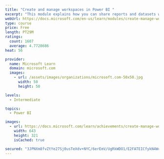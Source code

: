```yaml
---
title: "Create and manage workspaces in Power BI "
excerpt: "This module explains how you can share reports and datasets with your users and how to create a deployment strategy that makes sense for you and your organization. Furthermore, you will learn about data lineage in Microsoft Power BI."
webUrl: https://docs.microsoft.com/en-us/learn/modules/create-manage-workspaces-power-bi/
type: course
price: Free
length: PT29M
ratings:
  count: 1607
  average: 4.7728686
heat: 56

provider:
  name: Microsoft Learn
  domain: microsoft.com
  images:
    - url: /assets/images/organizations/microsoft.com-50x50.jpg
      width: 50
      height: 50

levels:
  - Intermediate

topics:
  - Power BI

images:
  - url: https://docs.microsoft.com/learn/achievements/create-manage-workspaces-power-bi-social.png
    width: 643
    height: 321
    isCached: true

secured: "3JPNXm8fvZtYe27Sj0usTeXdv+NYC/6erEmV/UgRkWDO1/E2FATEICfykN4WcIgX1NVLYRfpdlT0/azaZXsi4yhzkrLtXcS9IpjOPMUqDj0TgdHBBWuCVYqki4oqGwSgH1KNjMUpU8tnGPnE6KWnMrH4uH2cyexhfSmqOk2SxtG8i85aMEi+gNGscR3u2f90OF+lFjXz7PLTU3el4gQ2n3lBRtVpGh3ez4n9rbRl/8RTk4njsnneve2WRNV12twEG9mLF9Euv4ooKnX3znkPMYMu3Kw3xbmwEZ1NMAkSVVMjUa4PlKd6B9QFHyroSqPIQ903WXGpBrokd9mjs14YxdU4NyeLH2n5PN+xAeLPdLY4E3BObKLr9o8hLtdKGF0cPRg3qjV08Tszp/VBiab0wEqugAgii9o+wNT+Xq2tmFw=;ByuSd0joUzEJ4Y07GDQccg=="
---
```


